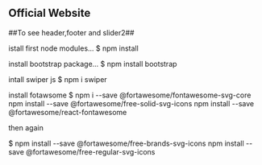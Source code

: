## Official Website


##To see header,footer and slider2##

istall first node modules...
$ npm install

install bootstrap package...
$ npm install bootstrap

intall swiper js 
$ npm i swiper

install fotawsome 
$ npm i --save @fortawesome/fontawesome-svg-core
  npm install --save @fortawesome/free-solid-svg-icons
  npm install --save @fortawesome/react-fontawesome
  
  then again 
  
  $ npm install --save @fortawesome/free-brands-svg-icons
    npm install --save @fortawesome/free-regular-svg-icons
    
    
